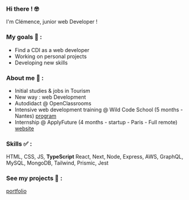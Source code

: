 ### Hi there ! 🤓
<p>I'm Clémence, junior web Developer !</p>

### My goals 🎯 :
* Find a CDI as a web developer
* Working on personal projects
* Developing new skills

### About me 👩 :
* Initial studies & jobs in Tourism
* New way : web Development
* Autodidact @ OpenClassrooms
* Intensive web development training @ Wild Code School (5 months - Nantes) [program](https://www.wildcodeschool.com/en-GB/courses/web-development-course-full-time/nantes)
* Internship @ ApplyFuture (4 months - startup - Paris - Full remote) [website](https://www.applyfuture.com/fr)

### Skills ✅ : 
<p>HTML, CSS, JS, <strong>TypeScript</strong> React, Next, Node, Express, AWS, GraphQL, MySQL, MongoDB, Tailwind, Prismic, Jest</p>

### See my projects 🚀 :
[portfolio](https://clemence-pirault.vercel.app/portfolio)
